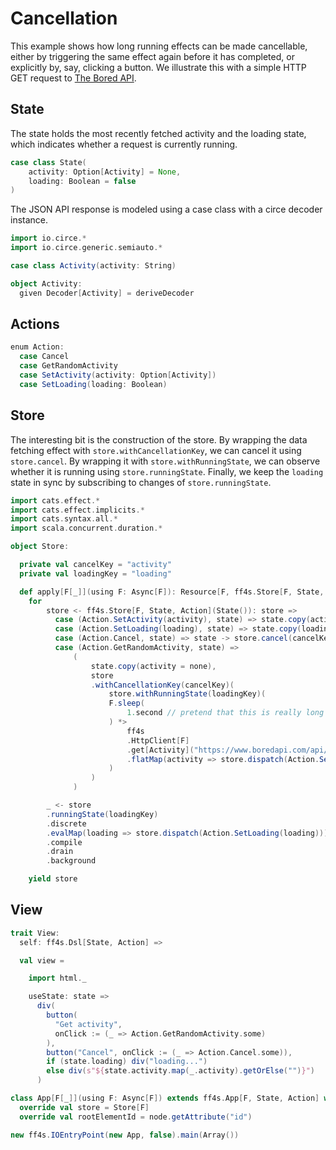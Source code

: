 # Cancellation

This example shows how long running effects can be made cancellable,
either by triggering the same effect again before it has completed,
or explicitly by, say, clicking a button. We illustrate this with a simple
HTTP GET request to [The Bored API](https://www.boredapi.com/).

## State

The state holds the most recently fetched activity and the loading state,
which indicates whether a request is currently running.

```scala mdoc:js:shared
case class State(
    activity: Option[Activity] = None,
    loading: Boolean = false
)
```

The JSON API response is modeled using a case class with a circe decoder instance.

```scala mdoc:js:shared
import io.circe.*
import io.circe.generic.semiauto.*

case class Activity(activity: String)

object Activity:
  given Decoder[Activity] = deriveDecoder
```

## Actions

```scala mdoc:js:shared
enum Action:
  case Cancel
  case GetRandomActivity
  case SetActivity(activity: Option[Activity])
  case SetLoading(loading: Boolean)
```

## Store

The interesting bit is the construction of the store.
By wrapping the data fetching effect with `store.withCancellationKey`, we can cancel it using `store.cancel`.
By wrapping it with `store.withRunningState`, we can observe whether it is running using `store.runningState`.
Finally, we keep the `loading` state in sync by subscribing to changes of `store.runningState`.

```scala mdoc:js:shared
import cats.effect.*
import cats.effect.implicits.*
import cats.syntax.all.*
import scala.concurrent.duration.*

object Store:

  private val cancelKey = "activity"
  private val loadingKey = "loading"

  def apply[F[_]](using F: Async[F]): Resource[F, ff4s.Store[F, State, Action]] = 
    for 
        store <- ff4s.Store[F, State, Action](State()): store =>
          case (Action.SetActivity(activity), state) => state.copy(activity = activity) -> F.unit
          case (Action.SetLoading(loading), state) => state.copy(loading = loading) -> F.unit
          case (Action.Cancel, state) => state -> store.cancel(cancelKey)
          case (Action.GetRandomActivity, state) =>
              (
                  state.copy(activity = none),
                  store
                  .withCancellationKey(cancelKey)(
                      store.withRunningState(loadingKey)(
                      F.sleep(
                          1.second // pretend that this is really long running
                      ) *>
                          ff4s
                          .HttpClient[F]
                          .get[Activity]("https://www.boredapi.com/api/activity")
                          .flatMap(activity => store.dispatch(Action.SetActivity(activity.some)))
                      )
                  )
              )

        _ <- store
        .runningState(loadingKey)
        .discrete
        .evalMap(loading => store.dispatch(Action.SetLoading(loading)))
        .compile
        .drain
        .background

    yield store

```

## View

```scala mdoc:js:shared
trait View: 
  self: ff4s.Dsl[State, Action] =>

  val view = 

    import html._

    useState: state =>
      div(
        button(
          "Get activity",
          onClick := (_ => Action.GetRandomActivity.some)
        ),
        button("Cancel", onClick := (_ => Action.Cancel.some)),
        if (state.loading) div("loading...")
        else div(s"${state.activity.map(_.activity).getOrElse("")}")
      )

```


```scala mdoc:js:invisible
class App[F[_]](using F: Async[F]) extends ff4s.App[F, State, Action] with View:
  override val store = Store[F]
  override val rootElementId = node.getAttribute("id")

new ff4s.IOEntryPoint(new App, false).main(Array())
```
